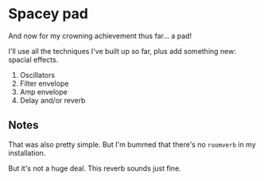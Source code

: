 # Spacey pad

And now for my crowning achievement thus far... a pad!

I'll use all the techniques I've built up so far, plus add something new:
spacial effects.

1. Oscillators
2. Filter envelope
3. Amp envelope
4. Delay and/or reverb

## Notes

That was also pretty simple. But I'm bummed that there's no `roomverb` in my
installation.

But it's not a huge deal. This reverb sounds just fine.
